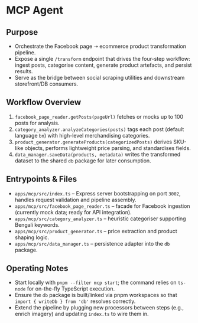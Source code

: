 # MCP Agent

## Purpose
- Orchestrate the Facebook page ➝ ecommerce product transformation pipeline.
- Expose a single `/transform` endpoint that drives the four-step workflow: ingest posts, categorise content, generate product artefacts, and persist results.
- Serve as the bridge between social scraping utilities and downstream storefront/DB consumers.

## Workflow Overview
1. `facebook_page_reader.getPosts(pageUrl)` fetches or mocks up to 100 posts for analysis.
2. `category_analyzer.analyzeCategories(posts)` tags each post (default language `bn`) with high-level merchandising categories.
3. `product_generator.generateProducts(categorizedPosts)` derives SKU-like objects, performs lightweight price parsing, and standardises fields.
4. `data_manager.saveData(products, metadata)` writes the transformed dataset to the shared `db` package for later consumption.

## Entrypoints & Files
- `apps/mcp/src/index.ts` – Express server bootstrapping on port `3002`, handles request validation and pipeline assembly.
- `apps/mcp/src/facebook_page_reader.ts` – facade for Facebook ingestion (currently mock data; ready for API integration).
- `apps/mcp/src/category_analyzer.ts` – heuristic categoriser supporting Bengali keywords.
- `apps/mcp/src/product_generator.ts` – price extraction and product shaping logic.
- `apps/mcp/src/data_manager.ts` – persistence adapter into the `db` package.

## Operating Notes
- Start locally with `pnpm --filter mcp start`; the command relies on `ts-node` for on-the-fly TypeScript execution.
- Ensure the `db` package is built/linked via pnpm workspaces so that `import { writeDb } from 'db'` resolves correctly.
- Extend the pipeline by plugging new processors between steps (e.g., enrich imagery) and updating `index.ts` to wire them in.
